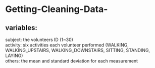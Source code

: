 Getting-Cleaning-Data-
======================
variables:
---------
subject: the volunteers ID (1~30)<br>
activity: six activities each volunteer performed (WALKING, WALKING_UPSTAIRS, WALKING_DOWNSTAIRS, SITTING, STANDING, LAYING)<br>
others: the mean and standard deviation for each measurement<br>

